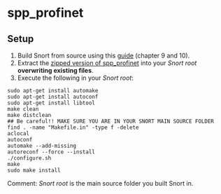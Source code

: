 # spp_profinet

## Setup

1. Build Snort from source using this [guide](https://s3.amazonaws.com/snort-org-site/production/document_files/files/000/000/090/original/Snort_2.9.8.x_on_Ubuntu_12-14-15.pdf) (chapter 9 and 10).
2. Extract the [zipped version of spp_profinet](https://github.com/TruffleHog/spp_profinet/archive/master.zip) into your _Snort root_ __overwriting existing files__.
3. Execute the following in your _Snort root_:
```
sudo apt-get install automake
sudo apt-get install autoconf
sudo apt-get install libtool
make clean
make distclean
## Be careful!! MAKE SURE YOU ARE IN YOUR SNORT MAIN SOURCE FOLDER
find . -name "Makefile.in" -type f -delete
aclocal
autoconf
automake --add-missing
autoreconf --force --install
./configure.sh
make
sudo make install
```

Comment: _Snort root_ is the main source folder you built Snort in. 
